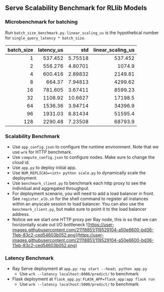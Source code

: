 ## Serve Scalability Benchmark for RLlib Models

### Microbenchmark for batching

Run `batch_size_benchmark.py`. `linear_scaling_us` is the hypothetical number for `single_query_latency * batch_size`.

| batch_size | latency_us |     std | linear_scaling_us |
| ---------: | ---------: | ------: | ----------------: |
|          1 |    537.452 | 5.75518 |           537.452 |
|          2 |    556.276 | 4.80701 |            1074.9 |
|          4 |    600.416 | 2.89832 |           2149.81 |
|          8 |     664.37 | 7.94813 |           4299.62 |
|         16 |    781.605 | 3.67411 |           8599.23 |
|         32 |    1108.92 | 10.6627 |           17198.5 |
|         64 |    1536.36 | 3.94714 |           34396.9 |
|         96 |    1931.03 | 8.81434 |           51595.4 |
|        128 |    2290.48 | 7.23508 |           68793.9 |

### Scalability Benchmark

- Use `app_config.json` to configure the runtime environment. Note that we use `wrk` for HTTP benchmark.
- Use `compute_config.json` to configure nodes. Make sure to change the cloud id.
- Use `app.py` to deploy initial app.
- Use `NUM_REPLICAS=<int> python scale.py` to dynamically scale the deployment.
- Use `benchmark_client.py` to benchmark each http proxy to see the individual and aggregated throughput.
- For deployment scenario, you will need to add a load balancer in front. See `register_elb.sh` for the shell command to register all instances within an anyscale session to load balancer. You can also use the `benchmark_client.py`, but make sure to point it to the load balancer address.
- Notice we we start one HTTP proxy per Ray node, this is so that we can horizontally scale out I/O bottleneck
![https://user-images.githubusercontent.com/21118851/119529104-a50e6600-bd36-11eb-83c2-ced54603b052.png](https://user-images.githubusercontent.com/21118851/119529104-a50e6600-bd36-11eb-83c2-ced54603b052.png)


### Latency Benchmark

- Ray Serve deployment at `app.py`: `ray start --head; python app.py`
  - Use `wrk --latency localhost:8000/predict/` to benchmark
- Flask deployment at `flask_app.py`: `FLASK_APP=flask_app:app flask run`
  - Use `wrk --latency localhost:5000/predict/` to benchmark
